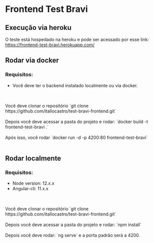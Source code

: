# Frontend Test Bravi

## Execução via heroku

O teste está hospedado na heroku e pode ser acessado por esse link: https://frontend-test-bravi.herokuapp.com/

## Rodar via docker
### Requisitos:
- Você deve ter o backend instalado localmente ou via docker.
<br>
<br>
Você deve clonar o repositório `git clone https://github.com/itallocastro/test-bravi-frontend.git`
<br>
<br>
Depois você deve acessar a pasta do projeto e rodar: `docker build -t frontend-test-bravi .`
<br>
<br>
Após isso, você rodar `docker run -d -p 4200:80 frontend-test-bravi`
<br>
<br>

## Rodar localmente
### Requisitos:
- Node version: 12.x.x
- Angular-cli: 11.x.x
<br>
<br>
Você deve clonar o repositório `git clone https://github.com/itallocastro/test-bravi-frontend.git`
<br>
<br>
Depois você deve acessar a pasta do projeto e rodar: `npm install`
<br>
<br>
Depois você deve rodar: `ng serve` e a porta padrão será a 4200.
<br>
<br>
